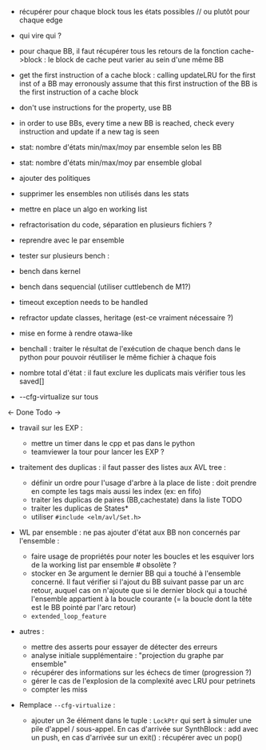 - récupérer pour chaque block tous les états possibles // ou plutôt pour chaque edge
- qui vire qui ?
- pour chaque BB, il faut récupérer tous les retours de la fonction cache->block : le block de cache peut varier au sein d'une même BB


- get the first instruction of a cache block : calling updateLRU for the first inst of a BB may erronously assume that this first instruction of the BB is the first instruction of a cache block
- don't use instructions for the property, use BB

- in order to use BBs, every time a new BB is reached, check every instruction and update if a new tag is seen
- stat: nombre d'états min/max/moy par ensemble selon les BB
- stat: nombre d'états min/max/moy par ensemble global
- ajouter des politiques
- supprimer les ensembles non utilisés dans les stats
- mettre en place un algo en working list
- refractorisation du code, séparation en plusieurs fichiers ?

- reprendre avec le par ensemble

- tester sur plusieurs bench :
 - bench dans kernel
 - bench dans sequencial (utiliser cuttlebench de M1?)


- timeout exception needs to be handled
- refractor update classes, heritage (est-ce vraiment nécessaire ?)

- mise en forme à rendre otawa-like

- benchall : traiter le résultat de l'exécution de chaque bench dans le python pour pouvoir réutiliser le même fichier à chaque fois

- nombre total d'état : il faut exclure les duplicats mais vérifier tous les saved[]

- --cfg-virtualize sur tous 



<- Done
Todo ->


- travail sur les EXP :
    - mettre un timer dans le cpp et pas dans le python 
    - teamviewer la tour pour lancer les EXP ?


- traitement des duplicas : il faut passer des listes aux AVL tree :
    - définir un ordre pour l'usage d'arbre à la place de liste : doit prendre en compte les tags mais aussi les index (ex: en fifo)
    - traiter les duplicas de paires (BB,cachestate) dans la liste TODO 
    - traiter les duplicas de States* 
    - utiliser `#include <elm/avl/Set.h>`





- WL par ensemble : ne pas ajouter d'état aux BB non concernés par l'ensemble :
    - faire usage de propriétés pour noter les boucles et les esquiver lors de la working list par ensemble  # obsolète ?
    - stocker en 3e argument le dernier BB qui a touché à l'ensemble concerné. Il faut vérifier si l'ajout du BB suivant passe par un arc retour, auquel cas on n'ajoute que si le dernier block qui a touché l'ensemble appartient à la boucle courante (= la boucle dont la tête est le BB pointé par l'arc retour)
    - `extended_loop_feature`




- autres :
    - mettre des asserts pour essayer de détecter des erreurs
    - analyse initiale supplémentaire : "projection du graphe par ensemble"
    - récupérer des informations sur les échecs de timer (progression ?)
    - gérer le cas de l'explosion de la complexité avec LRU pour petrinets
    - compter les miss




- Remplace `--cfg-virtualize` :
    - ajouter un 3e élément dans le tuple : `LockPtr` qui sert à simuler une pile d'appel / sous-appel. En cas d'arrivée sur SynthBlock : add avec un push, en cas d'arrivée sur un exit() : récupérer avec un pop() 
